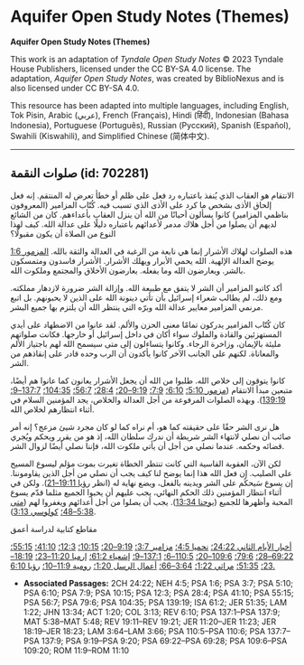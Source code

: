 # Aquifer Open Study Notes (Themes)

**Aquifer Open Study Notes (Themes)**

This work is an adaptation of *Tyndale Open Study Notes* © 2023 Tyndale House Publishers, licensed under the CC BY\-SA 4\.0 license. The adaptation, *Aquifer Open Study Notes*, was created by BiblioNexus and is also licensed under CC BY\-SA 4\.0\.

This resource has been adapted into multiple languages, including English, Tok Pisin, Arabic (عربي), French (Français), Hindi (हिंदी), Indonesian (Bahasa Indonesia), Portuguese (Português), Russian (Русский), Spanish (Español), Swahili (Kiswahili), and Simplified Chinese (简体中文).



--------------------------------

## صلوات النقمة (id: 702281)

الانتقام هو العقاب الذي يُنفذ باعتباره رد فعل على ظلم أو خطأ تعرض له المنتقم. إنه فعل إلحاق الأذى بشخص ما كرد على الأذى الذي تسبب فيه. كُتّاب المزامير (المعروفون بناظمي المزامير) كانوا يسألون أحيانًا من الله أن ينزل العقاب بأعداءهم. كان من الشائع لديهم أن يصلوا من أجل هلاك مدمر لأعدائهم باعتباره دليلًا على عدالة الله. كيف لهذا النوع من الصلاة أن يكون مقبولًا؟

هذه الصلوات لهلاك الأشرار إنما هي نابعة من الرغبة في العدالة والثقة بالله. [المزمور 1:6](https://ref.ly/Ps1:6) يوضح العدالة الإلهية. الله يحمي الأبرار ويهلك الأشرار. الأشرار فاسدون ومتمسكون بالشر. ويعارضون الله وما يفعله. يعارضون الأخلاق والمجتمع وملكوت الله.

أكد كاتبو المزامير أن الشر لا يتفق مع طبيعة الله. وإزالة الشر ضرورة لازدهار مملكته. ومع ذلك، لم يطالب شعراء إسرائيل بأن تأتي دينونة الله على الذين لا يحبونهم. بل اتبع مرنمي المزامير معايير عدالة الله وبرّه التي ينتظر الله أن يلتزم بها جميع البشر.

كان كُتّاب المزامير يدركون تمامًا معنى الحزن والألم. لقد عانوا من الاضطهاد على أيدي المستهزئين والقادة والملوك سواء أكان في داخل إسرائيل أو خارجها. فكانت صلواتهم مليئة بالإيمان، وزاخرة الرجاء. وكانوا يتساءلون إلى متى سيسمح الله لهم باجتياز الألم والمعاناة. لكنهم على الجانب الآخر كانوا يأكدون أن الرب وحده قادر على إنقاذهم من الشر.

كانوا يتوقون إلى خلاص الله. طلبوا من الله أن يجعل الأشرار يعانون كما عانوا هم أيضًا، متبعين مبدأ الانتقام ([مزمور 5:10؛](https://ref.ly/Ps5:10) [6:10؛](https://ref.ly/Ps6:10) [7:9؛](https://ref.ly/Ps7:9) [9:19–20؛](https://ref.ly/Ps9:19-Ps9:20) [28:4؛](https://ref.ly/Ps28:4) [56:7؛](https://ref.ly/Ps56:7) [104:35؛](https://ref.ly/Ps104:35) [137:7–9؛](https://ref.ly/Ps137:7-Ps137:9) [139:19](https://ref.ly/Ps139:19)). وبهذه الصلوات المرفوعة من أجل العدالة والخلاص، يجد المؤمنين السلام في أثناء انتظارهم لخلاص الله.

هل نرى الشر حقًا على حقيقته كما هو، أم نراه كما لو كان مجرد شيئ مزعج؟ إنه أمر صائب أن نصلي لانتهاء الشر شريطة أن ندرك سلطان الله، إذ هو من يقرر ويحكم ويُجري قضائه وحكمه. عندما نصلي من أجل أن يأتي ملكوت الله، فإننا نصلي أيضًا لزوال الشر.

لكن الآن، العقوبة القاسية التي كانت تنتظر الخطاة تغيرت بموت مؤلم ليسوع المسيح على الصليب. إن فعل الله هذا إنما يوضح لنا كيف يجب أن نصلي من أجل الذين يقاوموننا. إن يسوع سَيحكُم على الشر ويدينه بالفعل، ويضع نهاية له (انظر [رؤيا 19:11–21](https://ref.ly/Rev19:11-Rev19:21)). ولكن في أثناء انتظار المؤمنين ذلك الحكم النهائي، يجب عليهم أن يحبوا الجميع مثلما قدّم يسوع المحبة وأظهرها للجميع ([يوحنا 13:34](https://ref.ly/John13:34)). يجب أن يصلوا من أجل أعدائهم ويغفروا لهم ([متى 5:38–48؛](https://ref.ly/Matt5:38-Matt5:48) [كولوسي 3:13](https://ref.ly/Col3:13)).

مقاطع كتابية لدراسة أعمق

[أخبار الأيام الثاني 24:22؛](https://ref.ly/2Chr24:22) [نحميا 4:5؛](https://ref.ly/Neh4:5) [مزامير 3:7؛](https://ref.ly/Ps3:7) [9:19–20؛](https://ref.ly/Ps9:19-Ps9:20) [10:15؛](https://ref.ly/Ps10:15) [12:3؛](https://ref.ly/Ps12:3) [41:10؛](https://ref.ly/Ps41:10) [55:15؛](https://ref.ly/Ps55:15) [69:22–28؛](https://ref.ly/Ps69:22-Ps69:28) [79:6؛](https://ref.ly/Ps79:6) [109:6–20؛](https://ref.ly/Ps109:6-Ps109:20) [110:5–6؛](https://ref.ly/Ps110:5-Ps110:6) [137:1–9؛](https://ref.ly/Ps137:1-Ps137:9) [إشعياء 61:2؛](https://ref.ly/Isa61:2) [إرميا 11:20–23؛](https://ref.ly/Jer11:20-Jer11:23) [18:19–23؛](https://ref.ly/Jer18:19-Jer18:23) [51:35؛](https://ref.ly/Jer51:35) [مراثي 1:22؛](https://ref.ly/Lam1:22) [3:64–66؛](https://ref.ly/Lam3:64-Lam3:66) [أعمال الرسل 1:20؛](https://ref.ly/Acts1:20) [رومية 11:9–10؛](https://ref.ly/Rom11:9-Rom11:10) [رؤيا 6:10\.](https://ref.ly/Rev6:10)

* **Associated Passages:** 2CH 24:22; NEH 4:5; PSA 1:6; PSA 3:7; PSA 5:10; PSA 6:10; PSA 7:9; PSA 10:15; PSA 12:3; PSA 28:4; PSA 41:10; PSA 55:15; PSA 56:7; PSA 79:6; PSA 104:35; PSA 139:19; ISA 61:2; JER 51:35; LAM 1:22; JHN 13:34; ACT 1:20; COL 3:13; REV 6:10; PSA 137:1–PSA 137:9; MAT 5:38–MAT 5:48; REV 19:11–REV 19:21; JER 11:20–JER 11:23; JER 18:19–JER 18:23; LAM 3:64–LAM 3:66; PSA 110:5–PSA 110:6; PSA 137:7–PSA 137:9; PSA 9:19–PSA 9:20; PSA 69:22–PSA 69:28; PSA 109:6–PSA 109:20; ROM 11:9–ROM 11:10

